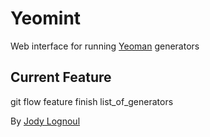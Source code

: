 Yeomint
=======

Web interface for running [Yeoman](http://yeoman.io) generators

## Current Feature

git flow feature finish list_of_generators
          
By [Jody Lognoul](http://me.egam.io)
